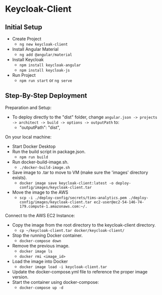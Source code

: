 # Keycloak-Client

## Initial Setup
* Create Project
  * `ng new keycloak-client`
* Install Angular Material
  * `ng add @angular/material`
* Install Keycloak
  * `npm install keycloak-angular`
  * `npm install keycloak-js`
* Run Project
  * `npm run start` or `ng serve`

## Step-By-Step Deployment

Preparation and Setup:
* To deploy directly to the "dist" folder, change `angular.json -> projects -> architect -> build -> options -> outputPath` to:
  * "outputPath": "dist",

On your local machine:
* Start Docker Desktop
* Run the build script in package.json.
  * `npm run build`
* Run docker-build-image.sh.
  * `./docker-build-image.sh`
* Save image to .tar to move to VM (make sure the 'images' directory exists).
  * `docker image save keycloak-client:latest -o deploy-config/images/keycloak-client.tar`
* Move the image to the AWS
  * `scp -i ./deploy-config/secrets/tims-analytics.pem ./deploy-config/images/keycloak-client.tar ec2-user@ec2-54-146-74-179.compute-1.amazonaws.com:~/.`

Connect to the AWS EC2 Instance:
* Copy the image from the root directory to the keycloak-client directory.
  * `cp ~/keycloak-client.tar docker/keycloak-client/`
* Stop the running Docker container.
  * `docker-compose down`
* Remove the previous image.
  * `docker image ls`
  * `docker rmi <image_id>`
* Load the image into Docker
  * `docker image load -i keycloak-client.tar`
* Update the docker-compose.yml file to reference the proper image version.
* Start the container using docker-compose:
  * `docker-compose up -d`
